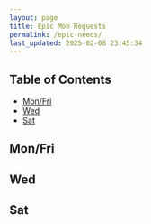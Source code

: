 ```yaml
---
layout: page
title: Epic Mob Requests
permalink: /epic-needs/
last_updated: 2025-02-08 23:45:34
---
```


## Table of Contents

- [Mon/Fri](#mon-fri)
- [Wed](#wed)
- [Sat](#sat)


## Mon/Fri

## Wed

## Sat
